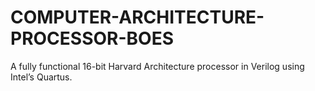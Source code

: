 # COMPUTER-ARCHITECTURE-PROCESSOR-BOES
A fully functional 16-bit Harvard Architecture processor in Verilog using Intel’s Quartus.
